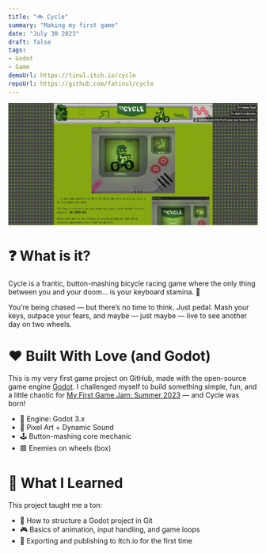 ```yaml
---
title: "🚲 Cycle"
summary: "Making my first game"
date: "July 30 2023"
draft: false
tags:
- Godot
- Game
demoUrl: https://tinul.itch.io/cycle
repoUrl: https://github.com/fatinul/cycle
---
```


![Preview of the game](./cycle.webp)

# ❓ What is it?

Cycle is a frantic, button-mashing bicycle racing game where the only thing between you and your doom... is your keyboard stamina. 🥵

You’re being chased — but there’s no time to think. Just pedal.
Mash your keys, outpace your fears, and maybe — just maybe — live to see another day on two wheels.

# ❤︎ Built With Love (and Godot)

This is my very first game project on GitHub, made with the open-source game engine [Godot](https://godotengine.org/). I challenged myself to build something simple, fun, and a little chaotic for [My First Game Jam: Summer 2023](https://itch.io/jam/my-first-game-jam-summer-2023/rate/2190820) — and Cycle was born!

- 🤖 Engine: Godot 3.x
- 🧱 Pixel Art + Dynamic Sound
- 🕹️ Button-mashing core mechanic
- 🟩 Enemies on wheels (box)

# 🧠 What I Learned

This project taught me a ton:
- 🔧 How to structure a Godot project in Git
- 🎮 Basics of animation, input handling, and game loops
- 🎪 Exporting and publishing to Itch.io for the first time